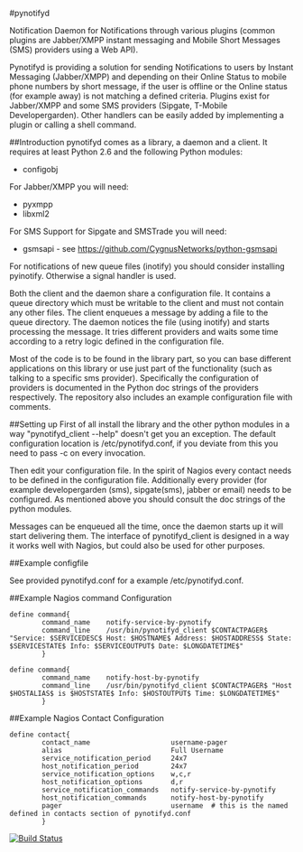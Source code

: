 #pynotifyd

Notification Daemon for Notifications through various plugins (common plugins are Jabber/XMPP instant messaging and Mobile Short Messages (SMS) providers using a Web API).

Pynotifyd is providing a solution for sending Notifications to users 
by Instant Messaging (Jabber/XMPP) and depending on their Online Status to mobile phone numbers by short message, if the user is offline or the Online status (for example away) is not matching a defined criteria. Plugins exist for Jabber/XMPP and some SMS providers (Sipgate, T-Mobile Developergarden). Other handlers can be easily added by implementing a plugin or calling a shell command.

##Introduction
pynotifyd comes as a library, a daemon and a client. It requires at least Python 2.6 and the following Python modules:

* configobj

For Jabber/XMPP you will need:

* pyxmpp
* libxml2

For SMS Support for Sipgate and SMSTrade you will need:

* gsmsapi - see https://github.com/CygnusNetworks/python-gsmsapi

For notifications of new queue files (inotify) you should consider installing pyinotify. Otherwise a signal handler is used.

Both the client and the daemon share a configuration file. It contains a queue directory which must be writable to the client and must not contain any other files. 
The client enqueues a message by adding a file to the queue directory. The daemon notices the file (using inotify) and starts processing the message. It tries different providers and waits some time according to a retry logic defined in the configuration file.

Most of the code is to be found in the library part, so you can base different applications on this library or use just part of the functionality (such as talking to a specific sms provider). Specifically the configuration of providers is documented in the Python doc strings of the providers respectively. The repository also includes an example configuration file with comments.

##Setting up
First of all install the library and the other python modules in a way "pynotifyd_client --help" doesn't get you an exception. The default configuration location is /etc/pynotifyd.conf, if you deviate from this you need to pass -c on every invocation.

Then edit your configuration file. In the spirit of Nagios every contact needs to be defined in the configuration file. Additionally every provider (for example developergarden (sms), sipgate(sms), jabber or email) needs to be configured. As mentioned above you should consult the doc strings of the python modules.

Messages can be enqueued all the time, once the daemon starts up it will start delivering them. The interface of pynotifyd_client is designed in a way it works well with Nagios, but could also be used for other purposes.

##Example configfile

See provided pynotifyd.conf for a example /etc/pynotifyd.conf.

##Example Nagios command Configuration
```
define command{
        command_name    notify-service-by-pynotify
        command_line    /usr/bin/pynotifyd_client $CONTACTPAGER$ "Service: $SERVICEDESC$ Host: $HOSTNAME$ Address: $HOSTADDRESS$ State: $SERVICESTATE$ Info: $SERVICEOUTPUT$ Date: $LONGDATETIME$"
        }

define command{
        command_name    notify-host-by-pynotify
        command_line    /usr/bin/pynotifyd_client $CONTACTPAGER$ "Host $HOSTALIAS$ is $HOSTSTATE$ Info: $HOSTOUTPUT$ Time: $LONGDATETIME$"
        }
```
##Example Nagios Contact Configuration
```
define contact{
        contact_name                    username-pager
        alias                           Full Username
        service_notification_period     24x7
        host_notification_period        24x7
        service_notification_options    w,c,r
        host_notification_options       d,r
        service_notification_commands   notify-service-by-pynotify
        host_notification_commands      notify-host-by-pynotify
        pager                           username  # this is the named defined in contacts section of pynotifyd.conf 
        }
```


[![Build Status](https://travis-ci.org/CygnusNetworks/pynotifyd.svg?branch=master)](https://travis-ci.org/CygnusNetworks/pynotifyd)
